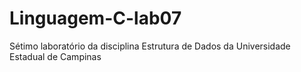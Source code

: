 # Linguagem-C-lab07
Sétimo laboratório da disciplina Estrutura de Dados da Universidade Estadual de Campinas
